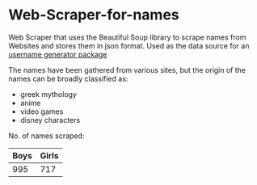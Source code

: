# Web-Scraper-for-names

Web Scraper that uses the Beautiful Soup library to scrape names from Websites and stores them in json format. Used as the data source for an [username generator package](https://github.com/SowmyaaRamesh/trendy-username-npm-package)

The names have been gathered from various sites, but the origin of the names can be broadly classified as:

- greek mythology
- anime
- video games
- disney characters

No. of names scraped:

| Boys | Girls |
| ---- | ----- |
| 995  | 717   |
